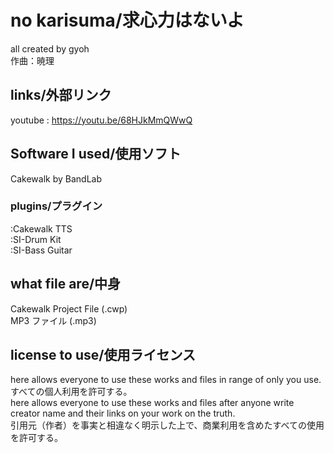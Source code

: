 # no karisuma/求心力はないよ
all created by gyoh  
作曲：暁理  
## links/外部リンク
youtube
: https://youtu.be/68HJkMmQWwQ  
## Software I used/使用ソフト
Cakewalk by BandLab
### plugins/プラグイン
:Cakewalk TTS  
:SI-Drum Kit  
:SI-Bass Guitar  
## what file are/中身  
Cakewalk Project File (.cwp)  
MP3 ファイル (.mp3)   
## license to use/使用ライセンス  
here allows everyone to use these works and files in range of only you use.  
すべての個人利用を許可する。  
here allows everyone to use these works and files after anyone write creator name and their links on your work on the truth.  
引用元（作者）を事実と相違なく明示した上で、商業利用を含めたすべての使用を許可する。
